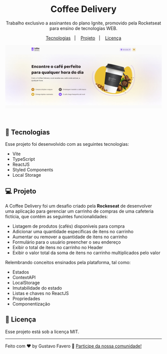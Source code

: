 <h1 align="center"> Coffee Delivery </h1>

<p align="center">
Trabalho exclusivo a assinantes do plano Ignite, promovido pela Rocketseat para ensino de tecnologias WEB.
</p>

<p align="center">
  <a href="#-tecnologias">Tecnologias</a>&nbsp;&nbsp;&nbsp;|&nbsp;&nbsp;&nbsp;
  <a href="#-projeto">Projeto</a>&nbsp;&nbsp;&nbsp;|&nbsp;&nbsp;&nbsp;
  <a href="#memo-licença">Licença</a>
</p>

<p align="center">
  <img alt="License" src="./preview.jpg">
</p>

<br>

## 🚀 Tecnologias

Esse projeto foi desenvolvido com as seguintes tecnologias:

- Vite
- TypeScript
- ReactJS
- Styled Components
- Local Storage

## 💻 Projeto

A Coffee Delivery foi um desafio criado pela **Rockeseat** de desenvolver uma aplicação para gerenciar um carrinho de compras de uma cafeteria fictícia, que contém as seguintes funcionalidades:

- Listagem de produtos (cafés) disponíveis para compra
- Adicionar uma quantidade específicas de itens no carrinho
- Aumentar ou remover a quantidade de itens no carrinho
- Formulário para o usuário preencher o seu endereço
- Exibir o total de itens no carrinho no Header
- Exibir o valor total da soma de itens no carrinho multiplicados pelo valor

Relembrando conceitos ensinados pela plataforma, tal como:

- Estados
- ContextAPI
- LocalStorage
- Imutabilidade do estado
- Listas e chaves no ReactJS
- Propriedades
- Componentização

## :memo: Licença

Esse projeto está sob a licença MIT.

---

Feito com ♥ by Gustavo Favero :wave: [Participe da nossa comunidade!](https://discord.gg/rocketseat)
